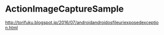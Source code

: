 # ActionImageCaptureSample

http://torifuku.blogspot.jp/2016/07/androidandroidosfileuriexposedexception.html
